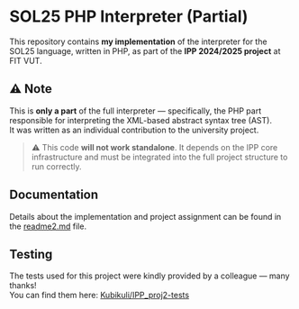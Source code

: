# SOL25 PHP Interpreter (Partial)

This repository contains **my implementation** of the interpreter for the SOL25 language, written in PHP, as part of the **IPP 2024/2025 project** at FIT VUT.


## ⚠️ Note

This is **only a part** of the full interpreter — specifically, the PHP part responsible for interpreting the XML-based abstract syntax tree (AST).  
It was written as an individual contribution to the university project.

> ⚠️ This code **will not work standalone**. It depends on the IPP core infrastructure and must be integrated into the full project structure to run correctly.

## Documentation

Details about the implementation and project assignment can be found in the [readme2.md](readme2.md) file.

## Testing

The tests used for this project were kindly provided by a colleague — many thanks!  
You can find them here: [Kubikuli/IPP_proj2-tests](https://github.com/Kubikuli/IPP_proj2-tests)
